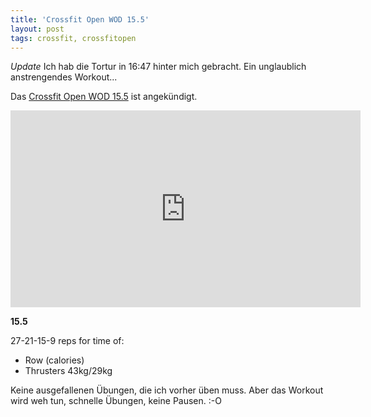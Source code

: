 ```yaml
---
title: 'Crossfit Open WOD 15.5'
layout: post
tags: crossfit, crossfitopen
---
```


*Update* Ich hab die Tortur in 16:47 hinter mich gebracht. Ein unglaublich anstrengendes Workout...

Das [Crossfit Open WOD 15.5][0] ist angekündigt.

<center><iframe width="560" height="315" src="https://www.youtube-nocookie.com/embed/2c6pDE49g2k" frameborder="0" allowfullscreen></iframe></center>

**15.5**

27-21-15-9 reps for time of:

* Row (calories)
* Thrusters 43kg/29kg

Keine ausgefallenen Übungen, die ich vorher üben muss. Aber das Workout wird weh tun, schnelle Übungen, keine Pausen. :-O

[0]: http://games.crossfit.com/workouts/the-open/2015#tabs-5

